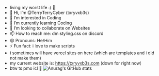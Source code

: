 - living my worst life :) 🥀 
- 👋 Hi, I’m @TerryTerryCyber (txryvxb3s)
- 👀 I’m interested in Coding
- 🌱 I’m currently learning Coding
- 💞️ I’m looking to collaborate on Websites
- 📫 How to reach me: dm styling.css on discord
- 😄 Pronouns: He/Him
- ⚡ Fun fact: i love to make scripts
- i sometimes will have vercel sites on here (which are templates and i did not make them)
- my current website is: https://txryvxb3s.com (down for right now)
- btw ts pmo icl 🥀 
![Anurag's GitHub stats](https://github-readme-stats.vercel.app/api?username=TerryTerryCyber&theme=shadow_red&show_icons=true)
